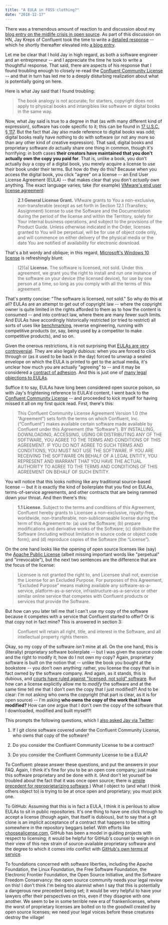 ```yaml
---
title: "A EULA in FOSS clothing?"
date: "2018-12-17"
---
```


There was a tremendous amount of reaction to and discussion about my [blog entry on the midlife crisis in open source](http://dtrace.org/blogs/bmc/2018/12/14/open-source-confronts-its-midlife-crisis/). As part of this discussion on HN, Jay Kreps of Confluent took the time to write a [detailed response](https://news.ycombinator.com/item?id=18687498#18689179) -- which he shortly thereafter elevated into [a blog entry](https://medium.com/@jaykreps/a-quick-comment-on-bryan-cantrills-blog-on-licensing-8dccee41d9e6).

Let me be clear that I hold Jay in high regard, as both a software engineer and an entrepreneur -- and I appreciate the time he took to write a thoughtful response. That said, there are aspects of his response that I found troubling enough to closely re-read the [Confluent Community License](https://www.confluent.io/confluent-community-license) -- and that in turn has led me to a deeply disturbing realization about what is potentially going on here.

Here is what Jay said that I found troubling:

> The book analogy is not accurate; for starters, copyright does not apply to physical books and intangibles like software or digital books in the same way.

Now, what Jay said is true to a degree in that (as with many different kind of expression), software has code specific to it; this can be found in [17 U.S.C. § 117](https://www.copyright.gov/title17/92chap1.html#117). But the fact that Jay also made reference to digital books was odd; digital books really have nothing to do with software (or not any more so than any other kind of creative expression). That said, digital books and proprietary software _do_ actually share one thing in common, though it's horrifying: in both cases **their creators have maintained that you don't actually own the copy you paid for**. That is, unlike a book, you don't actually _buy_ a copy of a digital book, you merely acquire a license to use their book under their terms. But how do they do this? Because when you access the digital book, you click "agree" on a license -- an End User License Agreement (EULA) -- that makes clear that you don't _actually_ own anything. The exact language varies; take (for example) [VMware's end user license agreement](https://www.vmware.com/download/eula/universal_eula.html):

> **2.1 General License Grant.** VMware grants to You a non-exclusive, non-transferable (except as set forth in Section 12.1 (Transfers; Assignment) license to use the Software and the Documentation during the period of the license and within the Territory, solely for Your internal business operations, and subject to the provisions of the Product Guide. Unless otherwise indicated in the Order, licenses granted to You will be perpetual, will be for use of object code only, and will commence on either delivery of the physical media or the date You are notified of availability for electronic download.

That's a bit wordy and oblique; in this regard, [Microsoft's Windows 10 license](https://www.microsoft.com/en-us/Useterms/Retail/Windows/10/UseTerms_Retail_Windows_10_English.htm) is refreshingly blunt:

> (2)(a) **License.** The software is licensed, not sold. Under this agreement, we grant you the right to install and run one instance of the software on your device (the licensed device), for use by one person at a time, so long as you comply with all the terms of this agreement.

That's pretty concise: "The software is licensed, not sold." So why do this at all? EULAs are an attempt to get out of copyright law -- where the copyright owner is quite limited in the rights afforded to them as to how the content is consumed -- and into contract law, where there are many fewer such limits. And EULAs have accordingly historically restricted (or tried to restrict) all sorts of uses like [benchmarking](https://en.wikipedia.org/wiki/David_DeWitt), reverse engineering, running with competitive products (or, say, being used by a competitor to make competitive products), and so on.

Given the onerous restrictions, it is not surprising that [EULAs are very controversial](https://www.eff.org/wp/dangerous-terms-users-guide-eulas/). They are also legally dubious: when you are forced to click through or (as it used to be back in the day) forced to unwrap a sealed envelope on which the EULA is printed to get to the actual media, it's unclear how much you are actually "agreeing" to -- and it may be considered a [contract of adhesion](https://en.wikipedia.org/wiki/Standard_form_contract). And this is just one of [many legal objections to EULAs](http://thewaronbullshit.com/2007/09/05/eula/).

Suffice it to say, EULAs have long been considered open source poison, so with Jay's frightening reference to EULA'd content, I went back to the [Confluent Community License](https://www.confluent.io/confluent-community-license) -- and proceeded to kick myself for having missed it all on my first quick read. First, there's this:

> This Confluent Community License Agreement Version 1.0 (the “Agreement”) sets forth the terms on which Confluent, Inc. (“Confluent”) makes available certain software made available by Confluent under this Agreement (the “Software”). BY INSTALLING, DOWNLOADING, ACCESSING, USING OR DISTRIBUTING ANY OF THE SOFTWARE, YOU AGREE TO THE TERMS AND CONDITIONS OF THIS AGREEMENT. IF YOU DO NOT AGREE TO SUCH TERMS AND CONDITIONS, YOU MUST NOT USE THE SOFTWARE. IF YOU ARE RECEIVING THE SOFTWARE ON BEHALF OF A LEGAL ENTITY, YOU REPRESENT AND WARRANT THAT YOU HAVE THE ACTUAL AUTHORITY TO AGREE TO THE TERMS AND CONDITIONS OF THIS AGREEMENT ON BEHALF OF SUCH ENTITY.

You will notice that this looks nothing like any traditional source-based license -- but it _is_ exactly the kind of boilerplate that you find on EULAs, terms-of-service agreements, and other contracts that are being rammed down your throat. And then there's this:

> **1.1 License.** Subject to the terms and conditions of this Agreement, Confluent hereby grants to Licensee a non-exclusive, royalty-free, worldwide, non-transferable, non-sublicenseable license during the term of this Agreement to: (a) use the Software; (b) prepare modifications and derivative works of the Software; (c) distribute the Software (including without limitation in source code or object code form); and (d) reproduce copies of the Software (the “License”).

On the one hand looks like the opening of open source licenses like (say) the [Apache Public License](https://www.apache.org/licenses/LICENSE-2.0) (albeit missing important words like "perpetual" and "irrevocable"), but the next two sentences are the difference that are the focus of the license:

> Licensee is not granted the right to, and Licensee shall not, exercise the License for an Excluded Purpose. For purposes of this Agreement, “Excluded Purpose” means making available any software-as-a-service, platform-as-a-service, infrastructure-as-a-service or other similar online service that competes with Confluent products or services that provide the Software.

But how can you later tell me that I can't use _my_ copy of the software because it competes with a service that Confluent started to offer? Or is that copy not in fact mine? This is answered in section 3:

> Confluent will retain all right, title, and interest in the Software, and all intellectual property rights therein.

Okay, so my copy of the software _isn't_ mine at all. On the one hand, this is (literally) proprietary software boilerplate -- but I was given the source code and the right to modify it; how do I not own my copy? Again, proprietary software is built on the notion that -- unlike the book you bought at the bookstore -- you don't own anything: rather, you license the copy that is in fact owned by the software company. And again, as it stands, this is dubious, and [courts have ruled against "licensed, not sold" software](https://en.wikipedia.org/wiki/Software_license#Ownership_vs._licensing). But how can a license explicitly allow me to _modify_ the software and at the same time tell me that I don't own the copy that I just modified?! And to be clear: I'm not asking who owns the copyright (that part is clear, as it is for open source) -- I'm asking **who owns the copy of the work that I have modified?** How can one argue that I don't own the copy of the software that I downloaded, modified and built myself?!

This prompts the following questions, which I [also asked Jay via Twitter](https://twitter.com/bcantrill/status/1074260959898693632):

1. If I git clone software covered under the Confluent Community License, who owns that copy of the software?
    
2. Do you consider the Confluent Community License to be a contract?
    
3. Do you consider the Confluent Community License to be a EULA?
    

To Confluent: please answer these questions, and put the answers in your FAQ. Again, I think it's fine for you to be an open core company; just make this software proprietary and be done with it. (And don't let yourself be troubled about the fact that it was once open source; there is [ample precedent for reproprietarizing software](https://www.youtube.com/watch?v=Zpnncakrelk#t=17m21s).) What I object to (and what I think others object to) is trying to be at once open and proprietary; you must pick one.

To GitHub: Assuming that this is in fact a EULA, I think it is perilous to allow EULAs to sit in public repositories. It's one thing to have one click through to accept a license (though again, that itself is dubious), but to say that a git clone is an implicit acceptance of a contract that happens to be sitting somewhere in the repository beggars belief. With efforts like [choosealicense.com](https://choosealicense.com/), GitHub has been a model in guiding projects with respect to licensing; it would be helpful for GitHub's counsel to weigh in on their view of this new strain of source-available proprietary software and the degree to which it comes into conflict with [GitHub's own terms of service](https://help.github.com/articles/github-terms-of-service/#5-license-grant-to-other-users).

To foundations concerned with software liberties, including the Apache Foundation, the Linux Foundation, the Free Software Foundation, the Electronic Frontier Foundation, the Open Source Initiative, and the Software Freedom Conservancy: the open source community needs your legal review on this! I don't think I'm being too alarmist when I say that this is potentially a dangerous new precedent being set; it would be very helpful to have your lawyers offer their perspectives on this, even if they disagree with one another. We seem to be in some terrible new era of frankenlicenses, where the worst of proprietary licenses are bolted on to the goodwill created by open source licenses; we need your legal voices before these creatures destroy the village!
